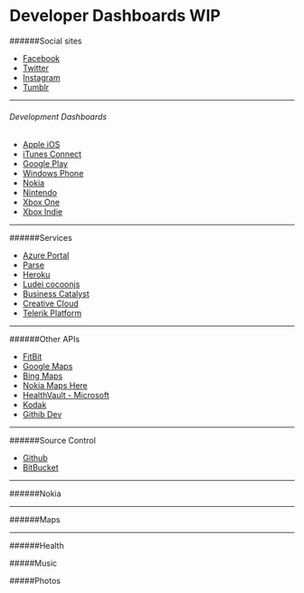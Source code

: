 Developer Dashboards **WIP**
====================
######Social sites
 * [Facebook](https://developers.facebook.com/)
 * [Twitter](https://dev.twitter.com//)
 * [Instagram]()
 * [Tumblr]()

---------------
###### Development Dashboards
 * [Apple iOS](https://developer.apple.com/membercenter/)
 * [iTunes Connect](https://itunesconnect.apple.com/)
 * [Google Play]()
 * [Windows Phone](http://dev.windows.com)
 * [Nokia]()
 * [Nintendo]()
 * [Xbox One]()
 * [Xbox Indie]()

-----
######Services
 * [Azure Portal]()
 * [Parse](https://www.parse.com/apps)
 * [Heroku](https://dashboard-next.heroku)
 * [Ludei cocoonjs]()
 * [Business Catalyst]()
 * [Creative Cloud]()
 * [Telerik Platform]()

----------
######Other APIs
 * [FitBit]()
 * [Google Maps]()
 * [Bing Maps]()
 * [Nokia Maps Here]()
 * [HealthVault - Microsoft]()
 * [Kodak]()
 * [Githib Dev](http://developer.github.io)

---------------
######Source Control
 * [Github](http://Github.com)
 * [BitBucket](http://Bitbucket.com)

---------------
######Nokia

--------------
######Maps

-----------------
######Health

#####Music

#####Photos
